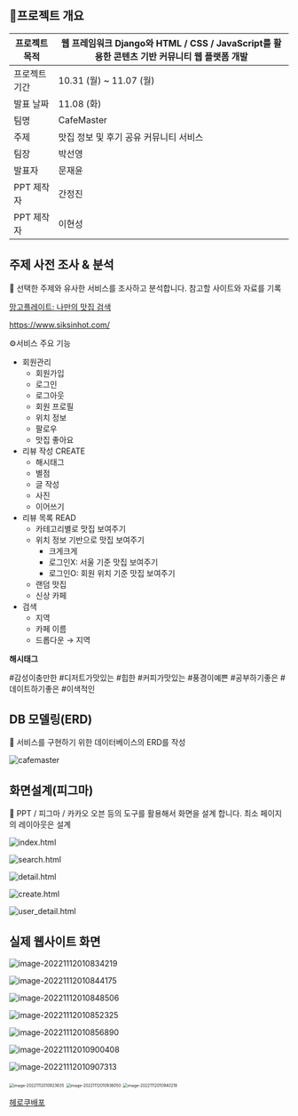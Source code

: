 ## 📝프로젝트 개요

| 프로젝트 목적 | 웹 프레임워크 Django와 HTML / CSS / JavaScript를 활용한 콘텐츠 기반 커뮤니티 웹 플랫폼 개발 |
| ------------- | ------------------------------------------------------------ |
| 프로젝트 기간 | 10.31 (월) ~ 11.07 (월)                                      |
| 발표 날짜     | 11.08 (화)                                                   |
| 팀명          | CafeMaster                                                   |
| 주제          | 맛집 정보 및 후기 공유 커뮤니티 서비스                       |
| 팀장          | 박선영                                                       |
| 발표자        | 문재윤                                                       |
| PPT 제작자    | 간정진                                                       |
| PPT 제작자    | 이현성                                                       |



## 주제 사전 조사 & 분석

🔎 선택한 주제와 유사한 서비스를 조사하고 분석합니다. 참고할 사이트와 자료를 기록

[망고플레이트: 나만의 맛집 검색](https://www.mangoplate.com/)

https://www.siksinhot.com/

⚙️서비스 주요 기능

- 회원관리
  - 회원가입
  - 로그인
  - 로그아웃
  - 회원 프로필
  - 위치 정보
  - 팔로우
  - 맛집 좋아요
- 리뷰 작성 CREATE
  - 해시태그
  - 별점
  - 글 작성
  - 사진
  - 이어쓰기
- 리뷰 목록 READ
  - 카테고리별로 맛집 보여주기
  - 위치 정보 기반으로 맛집 보여주기
    - 크게크게
    - 로그인X: 서울 기준 맛집 보여주기
    - 로그인O: 회원 위치 기준 맛집 보여주기
  - 랜덤 맛집
  - 신상 카페
- 검색
  - 지역
  - 카페 이름
  - 드롭다운 → 지역

**해시태그**

\#감성이충만한 #디저트가맛있는 #힙한 #커피가맛있는 #풍경이예쁜 #공부하기좋은 #데이트하기좋은 #이색적인

## DB 모델링(ERD)

🧾 서비스를 구현하기 위한 데이터베이스의 ERD를 작성

![cafemaster](../Markdown.assets/cafemaster.png)



## 화면설계(피그마)

🎨 PPT / 피그마 / 카카오 오븐 등의 도구를 활용해서 화면을 설계 합니다. 최소 페이지의 레이아웃은 설계

![index.html](../Markdown.assets/index.html.png)

![search.html](../Markdown.assets/search.html.png)

![detail.html](../Markdown.assets/detail.html.png)

![create.html](../Markdown.assets/create.html.png)

![user_detail.html](../Markdown.assets/user_detail.html.png)



## 실제 웹사이트 화면

![image-20221112010834219](../Markdown.assets/image-20221112010834219.png)



![image-20221112010844175](../Markdown.assets/image-20221112010844175.png)



![image-20221112010848506](../Markdown.assets/image-20221112010848506.png)



![image-20221112010852325](../Markdown.assets/image-20221112010852325.png)



![image-20221112010856890](../Markdown.assets/image-20221112010856890.png)

![image-20221112010900408](../Markdown.assets/image-20221112010900408.png)

![image-20221112010907313](../Markdown.assets/image-20221112010907313.png)

<img src="../Markdown.assets/image-20221112010923635.png" alt="image-20221112010923635" style="zoom:50%;" />





<img src="../Markdown.assets/image-20221112010936050.png" alt="image-20221112010936050" style="zoom:50%;" />

<img src="../Markdown.assets/image-20221112010940218.png" alt="image-20221112010940218" style="zoom: 50%;" />

[헤로쿠배포](https://calm-waters-53067.herokuapp.com/articles/)
